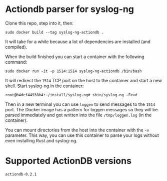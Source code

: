 # Actiondb parser for syslog-ng

Clone this repo, step into it, then:

```
sudo docker build --tag syslog-ng-actiondb .
```

It will take for a while because a lot of dependencies are installed (and compiled).

When the build finished you can start a container with the following command:

```
sudo docker run -it -p 1514:1514 syslog-ng-actiondb /bin/bash
```

It will redirect the `1514` TCP port on the host to the container and start a new shell.
Start syslog-ng in the container:

```
root@b4dcf44938b4:~/install/syslog-ng# sbin/syslog-ng -Fevd
```

Then in a new terminal you can use `loggen` to send messages to the `1514` port. The Docker image
has a pattern for loggen messages so they will be parsed immediately and got written into
the file `/tmp/loggen.log` (in the container).

You can mount directories from the host into the container with the `-v` parameter. This way, you
can use this container to parse your logs without even installing Rust and syslog-ng.

# Supported ActionDB versions

`actiondb-0.2.1`
